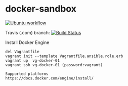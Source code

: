 # docker-sandbox

[![Ubuntu workflow](https://github.com/githubfoam/docker-sandbox/actions/workflows/ubuntu-workflow.yml/badge.svg?branch=master)](https://github.com/githubfoam/docker-sandbox/actions/workflows/ubuntu-workflow.yml)

Travis (.com)  branch:
[![Build Status](https://travis-ci.com/githubfoam/docker-sandbox.svg?branch=master)](https://travis-ci.com/githubfoam/docker-sandbox)  

Install Docker Engine
~~~
del Vagrantfile
vagrant init --template Vagrantfile.ansible.role.erb 
vagrant up  vg-docker-01
vagrant ssh vg-docker-01 (password:vagrant)

Supported platforms
https://docs.docker.com/engine/install/
~~~
